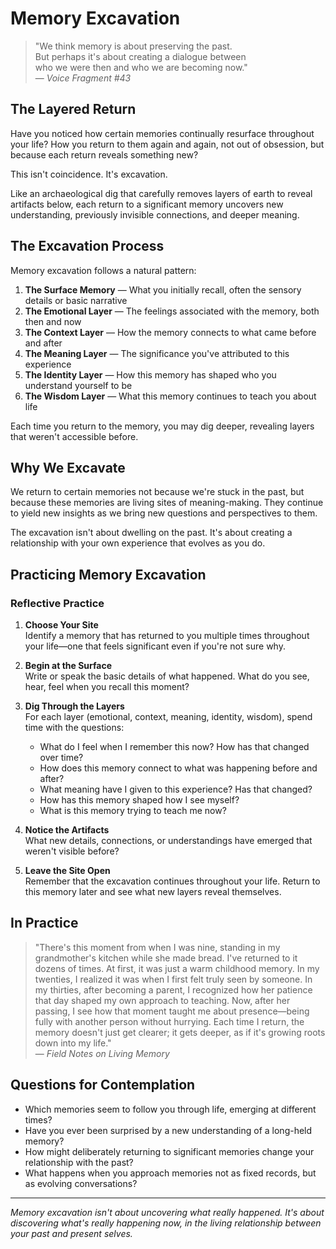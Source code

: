 # Memory Excavation


> "We think memory is about preserving the past.  
> But perhaps it's about creating a dialogue between  
> who we were then and who we are becoming now."  
> — *Voice Fragment #43*

## The Layered Return

Have you noticed how certain memories continually resurface throughout your life? How you return to them again and again, not out of obsession, but because each return reveals something new?

This isn't coincidence. It's excavation.

Like an archaeological dig that carefully removes layers of earth to reveal artifacts below, each return to a significant memory uncovers new understanding, previously invisible connections, and deeper meaning.

## The Excavation Process

Memory excavation follows a natural pattern:

1. **The Surface Memory** — What you initially recall, often the sensory details or basic narrative
2. **The Emotional Layer** — The feelings associated with the memory, both then and now
3. **The Context Layer** — How the memory connects to what came before and after
4. **The Meaning Layer** — The significance you've attributed to this experience
5. **The Identity Layer** — How this memory has shaped who you understand yourself to be
6. **The Wisdom Layer** — What this memory continues to teach you about life

Each time you return to the memory, you may dig deeper, revealing layers that weren't accessible before.

## Why We Excavate

We return to certain memories not because we're stuck in the past, but because these memories are living sites of meaning-making. They continue to yield new insights as we bring new questions and perspectives to them.

The excavation isn't about dwelling on the past. It's about creating a relationship with your own experience that evolves as you do.

## Practicing Memory Excavation

### Reflective Practice

1. **Choose Your Site**  
   Identify a memory that has returned to you multiple times throughout your life—one that feels significant even if you're not sure why.

2. **Begin at the Surface**  
   Write or speak the basic details of what happened. What do you see, hear, feel when you recall this moment?

3. **Dig Through the Layers**  
   For each layer (emotional, context, meaning, identity, wisdom), spend time with the questions:
   - What do I feel when I remember this now? How has that changed over time?
   - How does this memory connect to what was happening before and after?
   - What meaning have I given to this experience? Has that changed?
   - How has this memory shaped how I see myself?
   - What is this memory trying to teach me now?

4. **Notice the Artifacts**  
   What new details, connections, or understandings have emerged that weren't visible before?

5. **Leave the Site Open**  
   Remember that the excavation continues throughout your life. Return to this memory later and see what new layers reveal themselves.

## In Practice

> "There's this moment from when I was nine, standing in my grandmother's kitchen while she made bread. I've returned to it dozens of times. At first, it was just a warm childhood memory. In my twenties, I realized it was when I first felt truly seen by someone. In my thirties, after becoming a parent, I recognized how her patience that day shaped my own approach to teaching. Now, after her passing, I see how that moment taught me about presence—being fully with another person without hurrying. Each time I return, the memory doesn't just get clearer; it gets deeper, as if it's growing roots down into my life."  
> — *Field Notes on Living Memory*

## Questions for Contemplation

- Which memories seem to follow you through life, emerging at different times?
- Have you ever been surprised by a new understanding of a long-held memory?
- How might deliberately returning to significant memories change your relationship with the past?
- What happens when you approach memories not as fixed records, but as evolving conversations?

---

*Memory excavation isn't about uncovering what really happened. It's about discovering what's really happening now, in the living relationship between your past and present selves.*
